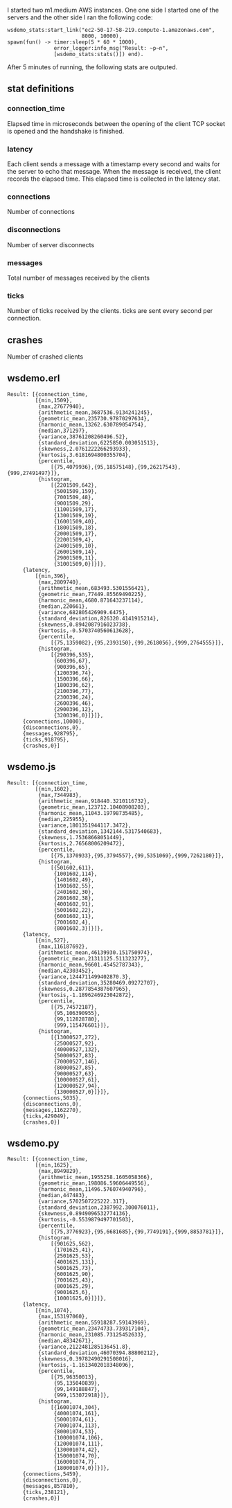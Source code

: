 I started two m1.medium AWS instances.  One one side I started one of the 
servers and the other side I ran the following code:

    wsdemo_stats:start_link("ec2-50-17-58-219.compute-1.amazonaws.com",
                            8000, 10000),
    spawn(fun() -> timer:sleep(5 * 60 * 1000),
                   error_logger:info_msg("Result: ~p~n", 
                   [wsdemo_stats:stats()]) end).

After 5 minutes of running, the following stats are outputed.

## stat definitions

### connection_time

Elapsed time in microseconds between the opening of the client TCP socket
is opened and the handshake is finished.

### latency

Each client sends a message with a timestamp every second and waits for the server to echo that message.  When the
message is received, the client records the elapsed time. This elapsed time is collected in the latency stat.

### connections

Number of connections

### disconnections

Number of server disconnects

### messages

Total number of messages received by the clients

### ticks

Number of ticks received by the clients.  ticks are sent every second per
connection.

## crashes

Number of crashed clients

## wsdemo.erl

    Result: [{connection_time,
             [{min,1509},
              {max,27677940},
              {arithmetic_mean,3687536.9134241245},
              {geometric_mean,235730.97870297634},
              {harmonic_mean,13262.630789054754},
              {median,371297},
              {variance,38761208260496.52},
              {standard_deviation,6225850.003051513},
              {skewness,2.0761222266293933},
              {kurtosis,3.6181694800355704},
              {percentile,
                  [{75,4079936},{95,18575148},{99,26217543},{999,27491497}]},
              {histogram,
                  [{2201509,642},
                   {5001509,159},
                   {7001509,48},
                   {9001509,29},
                   {11001509,17},
                   {13001509,19},
                   {16001509,40},
                   {18001509,18},
                   {20001509,17},
                   {22001509,4},
                   {24001509,10},
                   {26001509,14},
                   {29001509,11},
                   {31001509,0}]}]},
         {latency,
             [{min,396},
              {max,2809740},
              {arithmetic_mean,683493.5301556421},
              {geometric_mean,77449.85569490225},
              {harmonic_mean,4680.871643237114},
              {median,220661},
              {variance,682805426909.6475},
              {standard_deviation,826320.4141915214},
              {skewness,0.8942087916023738},
              {kurtosis,-0.5703740560613628},
              {percentile,
                  [{75,1359082},{95,2393150},{99,2618056},{999,2764555}]},
              {histogram,
                  [{290396,535},
                   {600396,67},
                   {900396,65},
                   {1200396,74},
                   {1500396,66},
                   {1800396,62},
                   {2100396,77},
                   {2300396,24},
                   {2600396,46},
                   {2900396,12},
                   {3200396,0}]}]},
         {connections,10000},
         {disconnections,0},
         {messages,928795},
         {ticks,918795},
         {crashes,0}]

## wsdemo.js

    Result: [{connection_time,
             [{min,1602},
              {max,7344983},
              {arithmetic_mean,918440.3210116732},
              {geometric_mean,123712.10408908203},
              {harmonic_mean,11043.19798735485},
              {median,225955},
              {variance,1801351944117.3472},
              {standard_deviation,1342144.5317540683},
              {skewness,1.75368668051449},
              {kurtosis,2.76568006209472},
              {percentile,
                  [{75,1370933},{95,3794557},{99,5351069},{999,7262180}]},
              {histogram,
                  [{501602,611},
                   {1001602,114},
                   {1401602,49},
                   {1901602,55},
                   {2401602,30},
                   {2801602,38},
                   {4001602,91},
                   {5001602,22},
                   {6001602,11},
                   {7001602,4},
                   {8001602,3}]}]},
         {latency,
             [{min,527},
              {max,116187692},
              {arithmetic_mean,46139930.151750974},
              {geometric_mean,21311125.511323277},
              {harmonic_mean,96601.45452787343},
              {median,42303452},
              {variance,1244711499402870.3},
              {standard_deviation,35280469.09272707},
              {skewness,0.2877854387607965},
              {kurtosis,-1.1896246923042872},
              {percentile,
                  [{75,74572187},
                   {95,106390955},
                   {99,112828780},
                   {999,115476601}]},
              {histogram,
                  [{13000527,272},
                   {25000527,92},
                   {40000527,132},
                   {50000527,83},
                   {70000527,146},
                   {80000527,85},
                   {90000527,63},
                   {100000527,61},
                   {120000527,94},
                   {130000527,0}]}]},
         {connections,5035},
         {disconnections,0},
         {messages,1162270},
         {ticks,429049},
         {crashes,0}]

## wsdemo.py

    Result: [{connection_time,
             [{min,1625},
              {max,8949829},
              {arithmetic_mean,1955258.1605058366},
              {geometric_mean,198086.59606449556},
              {harmonic_mean,11496.576074940796},
              {median,447483},
              {variance,5702507225222.317},
              {standard_deviation,2387992.300076011},
              {skewness,0.8949096532774136},
              {kurtosis,-0.5539879497701503},
              {percentile,
                  [{75,3776923},{95,6681685},{99,7749191},{999,8853781}]},
              {histogram,
                  [{901625,562},
                   {1701625,41},
                   {2501625,53},
                   {4001625,131},
                   {5001625,73},
                   {6001625,90},
                   {7001625,43},
                   {8001625,29},
                   {9001625,6},
                   {10001625,0}]}]},
         {latency,
             [{min,1074},
              {max,153197060},
              {arithmetic_mean,55918287.59143969},
              {geometric_mean,23474733.739317104},
              {harmonic_mean,231085.73125452633},
              {median,48342671},
              {variance,2122481285136451.8},
              {standard_deviation,46070394.88800212},
              {skewness,0.39782490291508016},
              {kurtosis,-1.1613402018348096},
              {percentile,
                  [{75,96350013},
                   {95,135040839},
                   {99,149188847},
                   {999,153072918}]},
              {histogram,
                  [{16001074,304},
                   {40001074,161},
                   {50001074,61},
                   {70001074,113},
                   {80001074,53},
                   {100001074,106},
                   {120001074,111},
                   {130001074,42},
                   {150001074,70},
                   {160001074,7},
                   {180001074,0}]}]},
         {connections,5459},
         {disconnections,0},
         {messages,857810},
         {ticks,238121},
         {crashes,0}]
